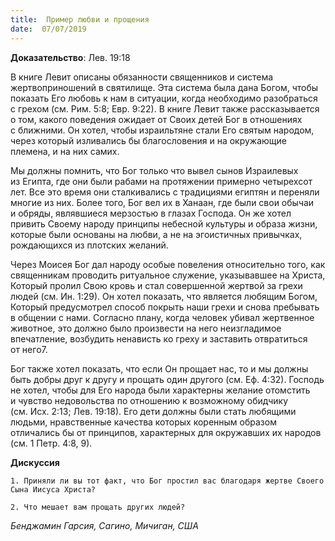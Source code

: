 ```yaml
---
title:  Пример любви и прощения
date:  07/07/2019
---
```


**Доказательство**: Лев. 19:18

В книге Левит описаны обязанности священников и система жертвоприношений в святилище. Эта система была дана Богом, чтобы показать Его любовь к нам в ситуации, когда необходимо разобраться с грехом (см. Рим. 5:8; Евр. 9:22). В книге Левит также рассказывается о том, какого поведения ожидает от Своих детей Бог в отношениях с ближними. Он хотел, чтобы израильтяне стали Его святым народом, через который изливались бы благословения и на окружающие племена, и на них самих.

Мы должны помнить, что Бог только что вывел сынов Израилевых из Египта, где они были рабами на протяжении примерно четырехсот лет. Все это время они сталкивались с традициями египтян и переняли многие из них. Более того, Бог вел их в Ханаан, где были свои обычаи и обряды, являвшиеся мерзостью в глазах Господа. Он же хотел привить Своему народу принципы небесной культуры и образа жизни, которые были основаны на любви, а не на эгоистичных привычках, рождающихся из плотских желаний.

Через Моисея Бог дал народу особые повеления относительно того, как священникам проводить ритуальное служение, указывавшее на Христа, Который пролил Свою кровь и стал совершенной жертвой за грехи людей (см. Ин. 1:29). Он хотел показать, что является любящим Богом, Который предусмотрел способ покрыть наши грехи и снова пребывать в общении с нами. Согласно плану, когда человек убивал жертвенное животное, это должно было произвести на него неизгладимое впечатление, возбудить ненависть ко греху и заставить отвратиться от него7.

Бог также хотел показать, что если Он прощает нас, то и мы должны быть добры друг к другу и прощать один другого (см. Еф. 4:32). Господь не хотел, чтобы для Его народа были характерны желание отомстить и чувство недовольства по отношению к возможному обидчику (см. Исх. 2:13; Лев. 19:18). Его дети должны были стать любящими людьми, нравственные качества которых коренным образом отличались бы от принципов, характерных для окружавших их народов (см. 1 Петр. 4:8, 9).

**Дискуссия**

`1.	Приняли ли вы тот факт, что Бог простил вас благодаря жертве Своего Сына Иисуса Христа?`

`2.	Что мешает вам прощать других людей?`

_Бенджамин Гарсия, Сагино, Мичиган, США_